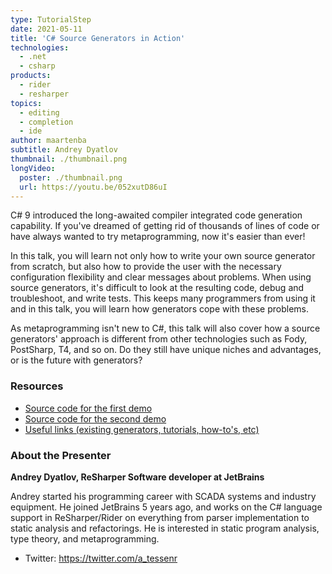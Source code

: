 ```yaml
---
type: TutorialStep
date: 2021-05-11
title: 'C# Source Generators in Action'
technologies:
  - .net
  - csharp
products:
  - rider
  - resharper
topics:
  - editing
  - completion
  - ide
author: maartenba
subtitle: Andrey Dyatlov
thumbnail: ./thumbnail.png
longVideo:
  poster: ./thumbnail.png
  url: https://youtu.be/052xutD86uI
---
```


C# 9 introduced the long-awaited compiler integrated code generation capability. If you've dreamed of getting rid of thousands of lines of code or have always wanted to try metaprogramming, now it's easier than ever!

In this talk, you will learn not only how to write your own source generator from scratch, but also how to provide the user with the necessary configuration flexibility and clear messages about problems. When using source generators, it's difficult to look at the resulting code, debug and troubleshoot, and write tests. This keeps many programmers from using it and in this talk, you will learn how generators cope with these problems.

As metaprogramming isn't new to C#, this talk will also cover how a source generators' approach is different from other technologies such as Fody, PostSharp, T4, and so on. Do they still have unique niches and advantages, or is the future with generators?

### Resources

* [Source code for the first demo](https://github.com/TessenR/NotifyPropertyChangedDemo)
* [Source code for the second demo](https://github.com/TessenR/BestPracticesSourceGeneratorsDemo)
* [Useful links (existing generators, tutorials, how-to's, etc)](https://gist.github.com/TessenR/ab40df2d6e971a8d6e5c6c6295d85d11)

### About the Presenter

**Andrey Dyatlov, ReSharper Software developer at JetBrains**

Andrey started his programming career with SCADA systems and industry equipment. He joined JetBrains 5 years ago, and works on the C# language support in ReSharper/Rider on everything from parser implementation to static analysis and refactorings. He is interested in static program analysis, type theory, and metaprogramming.

* Twitter: https://twitter.com/a_tessenr